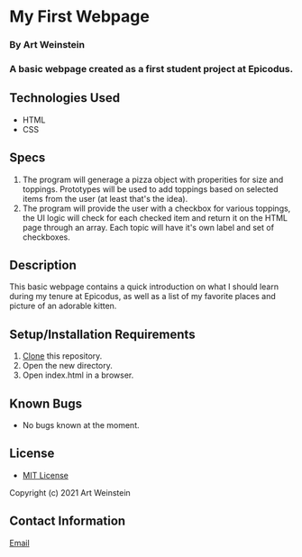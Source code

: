 # My First Webpage

### By Art Weinstein

### A basic webpage created as a first student project at Epicodus.

## Technologies Used

* HTML
* CSS

## Specs

1. The program will generage a pizza object with properities for size and toppings. Prototypes will be used to add toppings based on
selected items from the user (at least that's the idea).
2. The program will provide the user with a checkbox for various toppings, the UI logic will check for each checked item and return it on the HTML page through an array. Each topic will have it's own label and set of checkboxes.


## Description

This basic webpage contains a quick introduction on what I should learn during my tenure at Epicodus, as well as a list of my favorite places and picture of an adorable kitten.

## Setup/Installation Requirements

1. [Clone](https://docs.github.com/en/github/creating-cloning-and-archiving-repositories/cloning-a-repository-from-github/cloning-a-repository) this repository.
2. Open the new directory.
3. Open index.html in a browser.

## Known Bugs

* No bugs known at the moment.

## License

* [MIT License](https://opensource.org/licenses/MIT)

Copyright (c) 2021 Art Weinstein

## Contact Information

[Email](artur.weintsein@gmail.com)